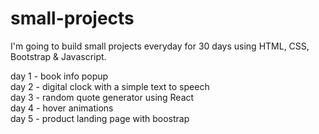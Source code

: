 # small-projects
I'm going to build small projects everyday for 30 days using HTML, CSS, Bootstrap &amp; Javascript.

day 1 - book info popup <br />
day 2 - digital clock with a simple text to speech <br />
day 3 - random quote generator using React <br />
day 4 - hover animations <br />
day 5 - product landing page with boostrap <br />
